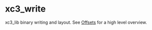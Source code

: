 # xc3_write
xc3_lib binary writing and layout. See [Offsets](https://github.com/ScanMountGoat/xc3_lib/blob/main/Offsets.md) for a high level overview.